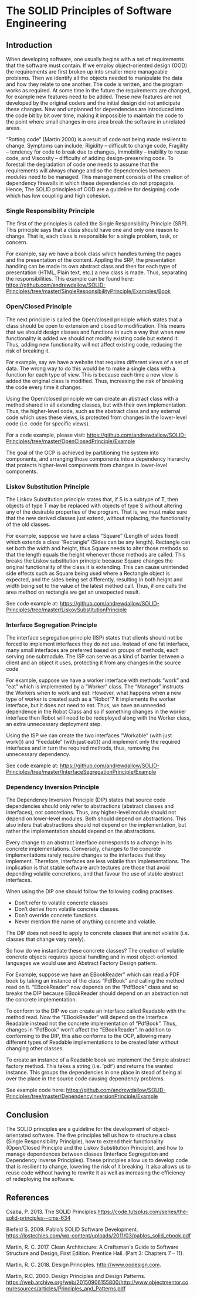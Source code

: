# The SOLID Principles of Software Engineering #

## Introduction
When developing software, one usually begins with a set of requirements that 
the software must contain. If we employ object-oriented design (OOD) the 
requirements are first broken up into smaller more manageable problems. Then we 
identify all the objects needed to manipulate the data and how they relate to 
one another.  The code is written, and the program works as required. At some 
time in the future the requirements are changed, for example new features need 
to be added.  These new features are not developed by the original coders and 
the initial design did not anticipate these changes. New and unplanned for 
dependencies are introduced into the code bit by bit over time, making it 
impossible to maintain the code to the point where small changes in one area 
break the software in unrelated areas.  

“Rotting code” (Martin 2000) is a result of code not being made resilient to 
change. Symptoms can include; Rigidity – difficult to change code, Fragility – 
tendency for code to break due to changes, Immobility – inability to reuse code, 
and Viscosity – difficulty of adding design-preserving code. To forestall the 
degradation of code one needs to assume that the requirements will always change
and so the dependencies between modules need to be managed. This management 
consists of the creation of dependency firewalls in which these dependencies 
do not propagate. Hence, The SOLID principles of OOD are a guideline for 
designing code which has low coupling and high cohesion. 

### Single Responsibility Principle
The first of the principles is called the Single Responsibility Principle (SRP).  This principle says that a class should have one and only one reason to change. That is, each class is responsible for a single problem, task, or concern. 

For example, say we have a book class which handles turning the pages and the presentation of the content. Appling the SRP, the presentation handling can be made its own abstract class and then for each type of presentation (HTML, Plain text, etc.) a new class is made. Thus, separating the responsibilities. 
This example can be found here: 
https://github.com/andrewdallow/SOLID-Principles/tree/master/SingleResponsibilityPrinciple/Examples/Book

### Open/Closed Principle
The next principle is called the Open/closed principle which states that a class should be open to extension and closed to modification. This means that we should design classes and functions in such a way that when new functionality is added we should not modify existing code but extend it. Thus, adding new functionality will not affect existing code, reducing the risk of breaking it. 

For example, say we have a website that requires different views of a set of data. The wrong way to do this would be to make a single class with a function for each type of view. This is because each time a new view is added the original class is modified. Thus, increasing the risk of breaking the code every time it changes.  

Using the Open/closed principle we can create an abstract class with a method shared in all extending classes, but with their own implementation. Thus, the higher-level code, such as the abstract class and any external code which uses these views, is protected from changes in the lower-level code (i.e. code for specific views). 

For a code example, please visit: 
https://github.com/andrewdallow/SOLID-Principles/tree/master/OpenClosedPrinciple/Example

The goal of the OCP is achieved by partitioning the system into components, and arranging those components into a dependency hierarchy that protects higher-level components from changes in lower-level components. 

### Liskov Substitution Principle
The Liskov Substitution principle states that, if S is a subtype of T, then objects of type T may be replaced with objects of type S without altering any of the desirable properties of the program. That is, we must make sure that the new derived classes just extend, without replacing, the functionality of the old classes. 

For example, suppose we have a class “Square” (Length of sides fixed) which extends a class “Rectangle” (Sides can be any length).  Rectangle can set both the width and height, thus Square needs to alter those methods so that the length equals the height whenever those methods are called. This breaks the Liskov substitution principle because Square changes the original functionality of the class it is extending. This can cause unintended side effects such as Square being used where a Rectangle object is expected, and the sides being set differently, resulting in both height and width being set to the value of the latest method call. Thus, if one calls the area method on rectangle we get an unexpected result. 

See code example at: https://github.com/andrewdallow/SOLID-Principles/tree/master/LiskovSubstitutionPrinciple

### Interface Segregation Principle
The interface segregation principle (ISP) states that clients should not be forced to implement interfaces they do not use. Instead of one fat interface, many small interfaces are preferred based on groups of methods, each serving one submodule. The ISP can serve as a kind of barrier between a client and an object it uses, protecting it from any changes in the source code

For example, suppose we have a worker interface with methods “work” and “eat” which is implemented by a “Worker” class. The “Manager” instructs the Workers when to work and eat. However, what happens when a new type of worker is created such as a “Robot”? It implements the worker interface, but it does not need to eat. Thus, we have an unneeded dependence in the Robot Class and so if something changes in the worker interface then Robot will need to be redeployed along with the Worker class, an extra unnecessary deployment step.  

Using the ISP we can create the two interfaces “Workable” (with just work()) and “Feedable” (with just eat()) and implement only the required interfaces and in turn the required methods, thus, removing the unnecessary dependency. 

See code example at: 
https://github.com/andrewdallow/SOLID-Principles/tree/master/InterfaceSegregationPrinciple/Example 

### Dependency Inversion Principle
The Dependency Inversion Principle (DIP) states that source code dependencies should only refer to abstractions (abstract classes and interfaces), not concretions.  Thus, any higher-level module should not depend on lower-level modules. Both should depend on abstractions. This also infers that abstractions should not depend on the implementation, but rather the implementation should depend on the abstractions. 

Every change to an abstract interface corresponds to a change in its concrete implementations. Conversely, changes to the concrete implementations rarely require changes to the interfaces that they implement. Therefore, interfaces are less volatile than implementations. The implication is that stable software architectures are those that avoid depending volatile concretions, and that favour the use of stable abstract interfaces. 

When using the DIP one should follow the following coding practises:
* Don’t refer to volatile concrete classes
* Don’t derive from volatile concrete classes. 
* Don’t override concrete functions.
* Never mention the name of anything concrete and volatile.

The DIP does not need to apply to concrete classes that are not volatile (i.e. classes that change vary rarely). 

So how do we instantiate these concrete classes? The creation of volatile concrete objects requires special handling and in most object-oriented languages we would use and Abstract Factory Design pattern. 

For Example, suppose we have an EBookReader” which can read a PDF book by taking an instance of the class “PdfBook” and calling the method read on it. “EBookReader” now depends on the “PdfBook” class and so breaks the DIP because EBookReader should depend on an abstraction not the concrete implementation. 

To conform to the DIP we can create an interface called Readable with the method read. Now the “EBookReader” will depend on the interface Readable instead not the concrete implementation of “PdfBook”. Thus, changes in “PdfBook” won’t affect the “EBookReader”. In addition to conforming to the DIP, this also conforms to the OCP, allowing many different types of Readable implementations to be created later without changing other classes.  

To create an instance of a Readable book we implement the Simple abstract factory method. This takes a string (i.e. ‘pdf’) and returns the wanted instance. This groups the dependencies in one place in stead of being al over the place in the source code causing dependency problems.

See example code here: https://github.com/andrewdallow/SOLID-Principles/tree/master/DependencyInversionPrinciple/Example

## Conclusion
The SOLID principles are a guideline for the development of object-orientated
 software. The five principles tell us how to structure a class 
 (Single Responsibility Principle), how to extend their functionality 
 (Open/Closed Principle and the Liskov Substitution Principle), and how to 
 manage dependences between classes (Interface Segregation and Dependency 
 Inverse Principles). These principles allow us to develop code that is 
 resilient to change, lowering the risk of it breaking. It also allows us to 
 reuse code without having to rewrite it as well as increasing the efficiency 
 of redeploying the software. 

## References
Csaba, P. 2013. The SOLID Principles.https://code.tutsplus.com/series/the-solid-principles--cms-634 

Biefeld S. 2009. Pablo’s SOLID Software Development. https://lostechies.com/wp-content/uploads/2011/03/pablos_solid_ebook.pdf 

Martin, R. C. 2017. Clean Architecture: A Craftsman's Guide to Software Structure and Design, First Edition. Prentice Hall.  (Part 3: Chapters 7 – 11).

Martin, R. C. 2018. Design Principles. http://www.oodesign.com.

Martin, R.C. 2000. Design Principles and Design Patterns. https://web.archive.org/web/20150906155800/http://www.objectmentor.com/resources/articles/Principles_and_Patterns.pdf 
